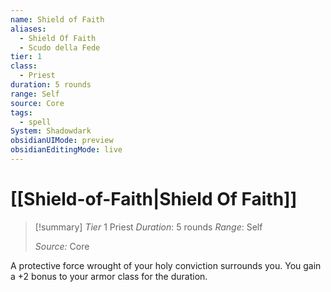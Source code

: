 ```yaml
---
name: Shield of Faith
aliases:
  - Shield Of Faith
  - Scudo della Fede
tier: 1
class:
  - Priest
duration: 5 rounds
range: Self
source: Core
tags:
  - spell
System: Shadowdark
obsidianUIMode: preview
obsidianEditingMode: live
---
```

# [[Shield-of-Faith|Shield Of Faith]]

>[!summary]
> *Tier* 1
> Priest
> *Duration*: 5 rounds
> *Range*: Self
> 
> *Source:* Core


A protective force wrought of your holy conviction surrounds you. You gain a +2 bonus to your armor class for the duration.


